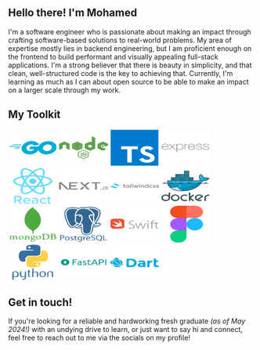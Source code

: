 ## Hello there! I'm Mohamed  
I'm a software engineer who is passionate about making an impact through crafting software-based solutions to real-world problems. My area of expertise mostly lies in backend engineering, but I am proficient enough on the frontend to build performant and visually appealing full-stack applications. I'm a strong believer that there is beauty in simplicity, and that clean, well-structured code is the key to achieving that. Currently, I'm learning as much as I can about open source to be able to make an impact on a larger scale through my work.

## My Toolkit 
<p float="left">
  <img src="./icons/go.svg" alt="Go" width="100" height="75">
  <img src="./icons/nodejs.svg" alt="Node.js" width="100" height="75">
  <img src="./icons/typescript.svg" alt="TypeScript" width="100" height="75">
  <img src="./icons/express.svg" alt="Express" width="100" height="75">
  <img src="./icons/react.svg" alt="React" width="100" height="75">
  <img src="./icons/nextjs.svg" alt="Next.js" width="100" height="75">
  <img src="./icons/tailwindcss.svg" alt="Tailwind CSS" width="100" height="75">
  <img src="./icons/docker.svg" alt="Docker" width="100" height="75">
  <img src="./icons/mongodb.svg" alt="MongoDB" width="100" height="75">
  <img src="./icons/postgresql.svg" alt="PostgreSQL" width="100" height="75">
  <img src="./icons/swift.svg" alt="Swift" width="100" height="75">
  <img src="./icons/figma.svg" alt="Figma" width="100" height="75">
  <img src="./icons/python.svg" alt="Python" width="100" height="75">
  <img src="./icons/fastapi.svg" alt="FastAPI" width="100" height="75">
  <img src="./icons/dart.svg" alt="Dart" width="100" height="75">
</p>

## Get in touch!  
If you're looking for a reliable and hardworking fresh graduate *(as of May 2024!)* with an undying drive to learn, or just want to say hi and connect, feel free to reach out to me via the socials on my profile!
